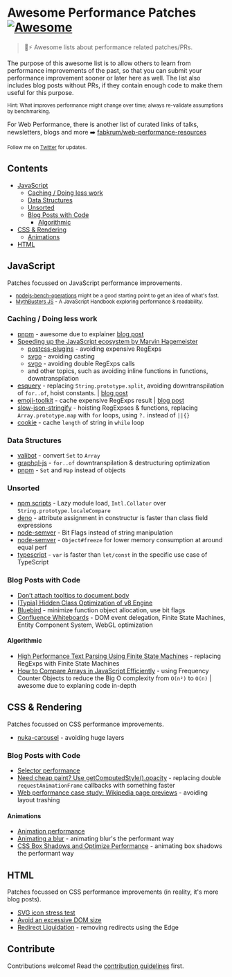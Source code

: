 # Awesome Performance Patches [![Awesome](https://awesome.re/badge.svg)](https://awesome.re)

> 🚀⚡ Awesome lists about performance related patches/PRs.

The purpose of this awesome list is to allow others to learn from performance improvements of the past, so that you can submit your performance improvement sooner or later here as well. The list also includes blog posts without PRs, if they contain enough code to make them useful for this purpose.

<small>Hint: What improves performance might change over time; always re-validate assumptions by benchmarking.</small>

For Web Performance, there is another list of curated links of talks, newsletters, blogs and more ➡️ [fabkrum/web-performance-resources](https://github.com/fabkrum/web-performance-resources/blob/master/index.md)

<small>Follow me on [Twitter](https://twitter.com/sindresorhus) for updates.</small>

## Contents

- [JavaScript](#javascript)
  - [Caching / Doing less work](#caching--doing-less-work)
  - [Data Structures](#data-structures)
  - [Unsorted](#unsorted)
  - [Blog Posts with Code](#blog-posts-with-code)
    - [Algorithmic](#algorithmic)
- [CSS & Rendering](#css--rendering)
  - [Animations](#animations)
- [HTML](#html)

## JavaScript

Patches focussed on JavaScript performance improvements.
<small>

- [nodejs-bench-operations](https://github.com/RafaelGSS/nodejs-bench-operations) might be a good starting point to get an idea of what's fast.
- [MythBusters JS](https://mythbusters.js.org/) - A JavaScript Handbook exploring performance & readability.

</small>

### Caching / Doing less work

- [pnpm](https://github.com/pnpm/pnpm/pull/6317) - awesome due to explainer [blog post](https://jakebailey.dev/posts/pnpm-dt-2/)
- [Speeding up the JavaScript ecosystem by Marvin Hagemeister](https://marvinh.dev/blog/speeding-up-javascript-ecosystem/)
  - [postcss-plugins](https://github.com/csstools/postcss-plugins/pull/737) - avoiding expensive RegExps
  - [svgo](https://github.com/svg/svgo/pull/1716) - avoiding casting
  - [svgo](https://github.com/svg/svgo/pull/1717) - avoiding double RegExps calls
  - and other topics, such as avoiding inline functions in functions, downtranspilation
- [esquery](https://github.com/estools/esquery/pull/134) - replacing `String.prototype.split`, avoiding downtranspilation of `for..of`, hoist constants. | [blog post](https://marvinh.dev/blog/speeding-up-javascript-ecosystem-part-3/)
- [emoji-toolkit](https://github.com/joypixels/emoji-toolkit/pull/57) - cache expensive RegExps result | [blog post](https://marvinh.dev/blog/speeding-up-javascript-ecosystem-part-5/)
- [slow-json-stringify](https://github.com/lucagez/slow-json-stringify/pull/31) - hoisting RegExpses & functions, replacing `Array.prototype.map` with `for` loops, using `?.` instead of `||{}`
- [cookie](https://github.com/jshttp/cookie/pull/144) - cache `length` of string in `while` loop

### Data Structures

- [valibot](https://github.com/fabian-hiller/valibot/pull/68) - convert `Set` to `Array`
- [graphql-js](https://github.com/graphql/graphql-js/pull/3687) - `for..of` downtranspilation & destructuring optimization
- [pnpm](https://github.com/pnpm/pnpm/pull/6749) - `Set` and `Map` instead of objects

### Unsorted

- [npm scripts](https://marvinh.dev/blog/speeding-up-javascript-ecosystem-part-4/) - Lazy module load, `Intl.Collator` over `String.prototype.localeCompare`
- [deno](https://github.com/denoland/deno/pull/12265) - attribute assignment in constructur is faster than class field expressions
- [node-semver](https://github.com/npm/node-semver/pull/536/files) - Bit Flags instead of string manipulation
- [node-semver](https://github.com/npm/node-semver/pull/528) - `Object#freeze` for lower memory consumption at around equal perf
- [typescript](https://github.com/microsoft/TypeScript/pull/52656) - `var` is faster than `let/const` in the specific use case of TypeScript

### Blog Posts with Code

- [Don’t attach tooltips to document.body](https://atfzl.com/articles/don-t-attach-tooltips-to-document-body/)
- [[Typia] Hidden Class Optimization of v8 Engine](https://dev.to/samchon/secret-of-typia-how-it-could-be-20000x-faster-validator-hidden-class-optimization-in-v8-engine-1mfb)
- [Bluebird](https://www.reaktor.com/articles/javascript-performance-fundamentals-make-bluebird-fast) - minimize function object allocation, use bit flags
- [Confluence Whiteboards](https://www.atlassian.com/engineering/rendering-like-butter-a-confluence-whiteboards-story) - DOM event delegation, Finite State Machines, Entity Component System, WebGL optimization

#### Algorithmic

- [High Performance Text Parsing Using Finite State Machines](https://hackernoon.com/high-performance-text-parsing-using-finite-state-machines-fsm-6d3m33j9) - replacing RegExps with Finite State Machines
- [How to Compare Arrays in JavaScript Efficiently](https://dev.to/doabledanny/how-to-compare-arrays-in-javascript-efficiently-1p0) - using Frequency Counter Objects to reduce the Big O complexity from `O(n²)` to `O(n)` | awesome due to explaning code in-depth

## CSS & Rendering

Patches focussed on CSS performance improvements.

- [nuka-carousel](https://github.com/FormidableLabs/nuka-carousel/pull/796) - avoiding huge layers

### Blog Posts with Code

- [Selector performance](https://blogs.windows.com/msedgedev/2023/01/17/the-truth-about-css-selector-performance/)
- [Need cheap paint? Use getComputedStyle().opacity](https://webventures.rejh.nl/blog/2022/getcomputedstyle-element-opacity/) - replacing double `requestAnimationFrame` callbacks with something faster
- [Web performance case study: Wikipedia page previews](https://techblog.wikimedia.org/2020/11/23/web-performance-case-study-wikipedia-page-previews/) - avoiding layout trashing

#### Animations

- [Animation performance](https://motion.dev/guides/performance)
- [Animating a blur](https://developer.chrome.com/blog/animated-blur/) - animating blur's the performant way
- [CSS Box Shadows and Optimize Performance](https://www.sitepoint.com/css-box-shadow-animation-performance/) - animating box shadows the performant way

## HTML

Patches focussed on CSS performance improvements (in reality, it's more blog posts).

- [SVG icon stress test](https://cloudfour.com/thinks/svg-icon-stress-test/)
- [Avoid an excessive DOM size](https://developer.chrome.com/docs/lighthouse/performance/dom-size/)
- [Redirect Liquidation](https://calendar.perfplanet.com/2021/redirect-liquidation/) - removing redirects using the Edge

## Contribute

Contributions welcome! Read the [contribution guidelines](contributing.md) first.
